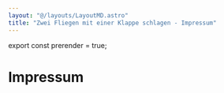 ```yaml
---
layout: "@/layouts/LayoutMD.astro"
title: "Zwei Fliegen mit einer Klappe schlagen - Impressum"
---
```


export const prerender = true;

# Impressum
